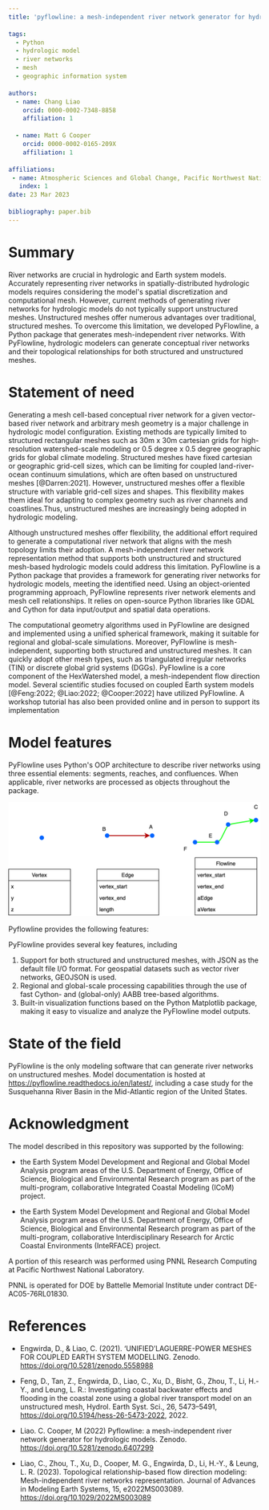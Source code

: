 ```yaml
---
title: 'pyflowline: a mesh-independent river network generator for hydrologic models'

tags:
  - Python
  - hydrologic model
  - river networks
  - mesh
  - geographic information system

authors:
  - name: Chang Liao
    orcid: 0000-0002-7348-8858    
    affiliation: 1

  - name: Matt G Cooper
    orcid: 0000-0002-0165-209X 
    affiliation: 1

affiliations:
 - name: Atmospheric Sciences and Global Change, Pacific Northwest National Laboratory, Richland, WA, USA
   index: 1 
date: 23 Mar 2023

bibliography: paper.bib
---
```


# Summary

River networks are crucial in hydrologic and Earth system models. Accurately representing river networks in spatially-distributed hydrologic models requires considering the model's spatial discretization and computational mesh. However, current methods of generating river networks for hydrologic models do not typically support unstructured meshes. Unstructured meshes offer numerous advantages over traditional, structured meshes. To overcome this limitation, we developed PyFlowline, a Python package that generates mesh-independent river networks. With PyFlowline, hydrologic modelers can generate conceptual river networks and their topological relationships for both structured and unstructured meshes.

# Statement of need

Generating a mesh cell-based conceptual river network for a given vector-based river network and arbitrary mesh geometry is a major challenge in hydrologic model configuration. Existing methods are typically limited to structured rectangular meshes such as 30m x 30m cartesian grids for high-resolution watershed-scale modeling or 0.5 degree x 0.5 degree geographic grids for global climate modeling. Structured meshes have fixed cartesian or geographic grid-cell sizes, which can be limiting for coupled land-river-ocean continuum simulations, which are often based on unstructured meshes [@Darren:2021]. However, unstructured meshes offer a flexible structure with variable grid-cell sizes and shapes. This flexibility makes them ideal for adapting to complex geometry such as river channels and coastlines.Thus, unstructured meshes are increasingly being adopted in hydrologic modeling.

Although unstructured meshes offer flexibility, the additional effort required to generate a computational river network that aligns with the mesh topology limits their adoption. A mesh-independent river network representation method that supports both unstructured and structured mesh-based hydrologic models could address this limitation. PyFlowline is a Python package that provides a framework for generating river networks for hydrologic models, meeting the identified need. Using an object-oriented programming approach, PyFlowline represents river network elements and mesh cell relationships. It relies on open-source Python libraries like GDAL and Cython for data input/output and spatial data operations.

The computational geometry algorithms used in PyFlowline are designed and implemented using a unified spherical framework, making it suitable for regional and global-scale simulations. Moreover, PyFlowline is mesh-independent, supporting both structured and unstructured meshes. It can quickly adopt other mesh types, such as triangulated irregular networks (TIN) or discrete global grid systems (DGGs). PyFlowline is a core component of the HexWatershed model, a mesh-independent flow direction model. Several scientific studies focused on coupled Earth system models [@Feng:2022; @Liao:2022; @Cooper:2022] have utilized PyFlowline. A workshop tutorial has also been provided online and in person to support its implementation


# Model features

PyFlowline uses Python's OOP architecture to describe river networks using three essential elements: segments, reaches, and confluences. When applicable, river networks are processed as objects throughout the package.

![The data model. \label{fig:oop}](https://github.com/changliao1025/pyflowline/blob/main/docs/figures/basic_element.png?raw=true)

Pyflowline provides the following features:

PyFlowline provides several key features, including

1. Support for both structured and unstructured meshes, with JSON as the default file I/O format. For geospatial datasets such as vector river networks, GEOJSON is used.
2. Regional and global-scale processing capabilities through the use of fast Cython- and (global-only) AABB tree-based algorithms.
3. Built-in visualization functions based on the Python Matplotlib package, making it easy to visualize and analyze the PyFlowline model outputs.

# State of the field

PyFlowline is the only modeling software that can generate river networks on unstructured meshes. Model documentation is hosted at https://pyflowline.readthedocs.io/en/latest/, including a case study for the Susquehanna River Basin in the Mid-Atlantic region of the United States.


# Acknowledgment

The model described in this repository was supported by the following:

* the Earth System Model Development and Regional and Global Model Analysis program areas of the U.S. Department of Energy, Office of Science, Biological and Environmental Research program as part of the multi-program, collaborative Integrated Coastal Modeling (ICoM) project.

* the Earth System Model Development and Regional and Global Model Analysis program areas of the U.S. Department of Energy, Office of Science, Biological and Environmental Research program as part of the multi-program, collaborative Interdisciplinary Research for Arctic Coastal Environments (InteRFACE) project.

A portion of this research was performed using PNNL Research Computing at Pacific Northwest National Laboratory. 

PNNL is operated for DOE by Battelle Memorial Institute under contract DE-AC05-76RL01830.


# References

* Engwirda, D., & Liao, C. (2021). ‘UNIFIED’LAGUERRE-POWER MESHES FOR COUPLED EARTH SYSTEM MODELLING. Zenodo. https://doi.org/10.5281/zenodo.5558988

* Feng, D., Tan, Z., Engwirda, D., Liao, C., Xu, D., Bisht, G., Zhou, T., Li, H.-Y., and Leung, L. R.: Investigating coastal backwater effects and flooding in the coastal zone using a global river transport model on an unstructured mesh, Hydrol. Earth Syst. Sci., 26, 5473–5491, https://doi.org/10.5194/hess-26-5473-2022, 2022.

* Liao. C. Cooper, M (2022) Pyflowline: a mesh-independent river network generator for hydrologic models. Zenodo. https://doi.org/10.5281/zenodo.6407299

* Liao, C., Zhou, T., Xu, D., Cooper, M. G., Engwirda, D., Li, H.-Y., & Leung, L. R. (2023). Topological relationship-based flow direction modeling: Mesh-independent river networks representation. Journal of Advances in Modeling Earth Systems, 15, e2022MS003089. https://doi.org/10.1029/2022MS003089


